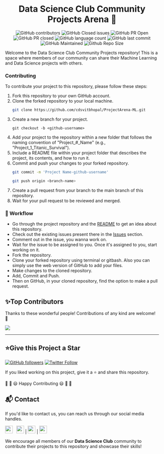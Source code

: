 
<div align="center">
  <h1>Data Science Club Community Projects Arena 🚀</h1>
</div>
  
<div align='center'>
  <img src="https://img.shields.io/github/contributors/cdsvitbhopal/ProjectArena-ML?style=for-the-badge&color=blue" alt="GitHub contributors">
  <img src="https://img.shields.io/github/issues-closed-raw/cdsvitbhopal/ProjectArena-ML?style=for-the-badge&color=brightgreen" alt="GitHub Closed issues">
  <img src="https://img.shields.io/github/issues-pr/cdsvitbhopal/ProjectArena-ML?style=for-the-badge&color=aqua" alt="GitHub PR Open">
  <img src="https://img.shields.io/github/issues-pr-closed-raw/cdsvitbhopal/ProjectArena-ML?style=for-the-badge&color=blue" alt="GitHub PR closed">
  <img src="https://img.shields.io/github/languages/count/cdsvitbhopal/ProjectArena-ML?style=for-the-badge&color=brightgreen" alt="GitHub language count">
  <img src="https://img.shields.io/github/last-commit/cdsvitbhopal/ProjectArena-ML?style=for-the-badge&color=blue" alt="GitHub last commit">
  <img src="https://img.shields.io/badge/Maintained%3F-yes-brightgreen.svg?style=for-the-badge" alt="GitHub Maintained">
  <img src="https://img.shields.io/github/repo-size/cdsvitbhopal/ProjectArena-ML?style=for-the-badge&color=aqua" alt="Github Repo Size">
</div>



Welcome to the Data Science Club Community Projects repository! This is a space where members of our community can share their Machine Learning and Data Science projects with others.

### Contributing
To contribute your project to this repository, please follow these steps:

1. Fork this repository to your own GitHub account.
2. Clone the forked repository to your local machine.
   ```bash
   git clone https://github.com/cdsvitbhopal/ProjectArena-ML.git

3. Create a new branch for your project.
   ```shell
   git checkout -b <github-username>
   ```
4. Add your project to the repository within a new folder that follows the naming convention of "Project_#_Name" (e.g., "Project_1_Titanic_Survival").
5. Include a README file within your project folder that describes the project, its contents, and how to run it.
6. Commit and push your changes to your forked repository.
   ```bash
   git commit -m 'Project Name-github-username'
   ```
   ```bash
   git push origin <branch-name>
   ```
7. Create a pull request from your branch to the main branch of this repository.
8. Wait for your pull request to be reviewed and merged.

### 🧮 Workflow
- Go through the project repository and the [README](https://github.com/World-of-ML/DL-Simplified/blob/main/README.md) to get an idea about this repository.
- Check out the existing issues present there in the [Issues](https://github.com/cdsvitbhopal/ProjectArena-ML/issues) section.
- Comment out in the issue, you wanna work on.
- Wait for the issue to be assigned to you. Once it's assigned to you, start working on it.
- Fork the repository.
- Clone your forked repository using terminal or gitbash. Also you can simply use the web version of GitHub to add your files.
- Make changes to the cloned repository.
- Add, Commit and Push.
- Then on GitHub, in your cloned repository, find the option to make a pull request.
<h2>✨Top Contributors</h2>   

Thanks to these wonderful people! Contributions of any kind are welcome! 🚀

<!-- ALL-CONTRIBUTORS-LIST:START - Do not remove or modify this section -->
<!-- prettier-ignore-start -->
<!-- markdownlint-disable -->

<a href="https://github.com/cdsvitbhopal/ProjectArena-ML/graphs/contributors">
  <img src="https://contrib.rocks/image?repo=cdsvitbhopal/ProjectArena-ML" />
</a>

<!-- markdownlint-enable -->
<!-- prettier-ignore-end -->
<!-- ALL-CONTRIBUTORS-LIST:END -->

**************************************************************
<h2>⭐Give this Project a Star</h2>

[![GitHub followers](https://img.shields.io/github/followers/cdsvitbhopal.svg?label=Follow%20@cdsvitbhopal&style=social)](https://github.com/cdsvitbhopal/)  [![Twitter Follow](https://img.shields.io/twitter/follow/DSC_VITB?style=social)](https://twitter.com/DSC_VITB)

If you liked working on this project, give it a ⭐ and share this repository.

🎉 🎊 😃 Happy Contributing 😃 🎊 🎉

<h2>📬 Contact</h2>

If you'd like to contact us, you can reach us through our social media handles.

<a href="https://www.linkedin.com/in/data-science-club-vit-bhopal-5b9b02232/?originalSubdomain=in"><img src="https://www.felberpr.com/wp-content/uploads/linkedin-logo.png" width="25"></img></a>&nbsp;&nbsp; <a href="https://www.instagram.com/dsc_vitb/"><img src="https://upload.wikimedia.org/wikipedia/commons/thumb/a/a5/Instagram_icon.png/1024px-Instagram_icon.png" width="25"></img></a> | <a href="https://medium.com/@DatascienceClub.VIT-B"><img src="https://cdn4.iconfinder.com/data/icons/social-media-logos-6/512/100-Medium-512.png" width="25"></img></a> | <a href="https://datascienceclubvitb.github.io/web/"><img src="https://image.flaticon.com/icons/png/512/87/87419.png" width="25"></img></a>

We encourage all members of our **Data Science Club** community to contribute their projects to this repository and showcase their skills!
